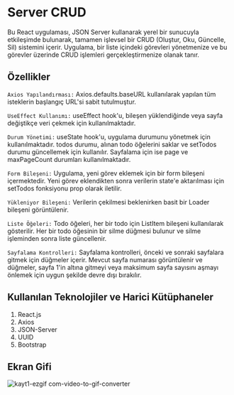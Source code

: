 # Server CRUD

Bu React uygulaması, JSON Server kullanarak yerel bir sunucuyla etkileşimde bulunarak, tamamen işlevsel bir CRUD (Oluştur, Oku, Güncelle, Sil) sistemini içerir. Uygulama, bir liste içindeki görevleri yönetmenize ve bu görevler üzerinde CRUD işlemleri gerçekleştirmenize olanak tanır.

## Özellikler

`Axios Yapılandırması:` Axios.defaults.baseURL kullanılarak yapılan tüm isteklerin başlangıç ​​URL'si sabit tutulmuştur.

`UseEffect Kullanımı:` useEffect hook'u, bileşen yüklendiğinde veya sayfa değiştikçe veri çekmek için kullanılmaktadır.

`Durum Yönetimi:` useState hook'u, uygulama durumunu yönetmek için kullanılmaktadır. todos durumu, alınan todo öğelerini saklar ve setTodos durumu güncellemek için kullanılır. Sayfalama için ise page ve maxPageCount durumları kullanılmaktadır.

`Form Bileşeni:` Uygulama, yeni görev eklemek için bir form bileşeni içermektedir. Yeni görev eklendikten sonra verilerin state'e aktarılması için setTodos fonksiyonu prop olarak iletilir.

`Yükleniyor Bileşeni:` Verilerin çekilmesi beklenirken basit bir Loader bileşeni görüntülenir.

`Liste Öğeleri:` Todo öğeleri, her bir todo için ListItem bileşeni kullanılarak gösterilir. Her bir todo öğesinin bir silme düğmesi bulunur ve silme işleminden sonra liste güncellenir.

`Sayfalama Kontrolleri:` Sayfalama kontrolleri, önceki ve sonraki sayfalara gitmek için düğmeler içerir. Mevcut sayfa numarası görüntülenir ve düğmeler, sayfa 1'in altına gitmeyi veya maksimum sayfa sayısını aşmayı önlemek için uygun şekilde devre dışı bırakılır.

## Kullanılan Teknolojiler ve Harici Kütüphaneler

1. React.js
2. Axios
3. JSON-Server
4. UUID
5. Bootstrap

## Ekran Gifi

![kayt1-ezgif com-video-to-gif-converter](https://github.com/serhatakhan/Axios-CRUD/assets/147662915/7f9e55b2-6fcc-4cd0-9a23-20d5439c84a1)

